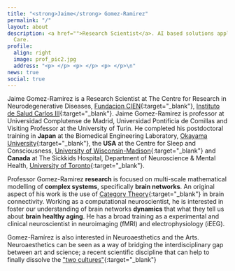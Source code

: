 ```yaml
---
title: "<strong>Jaime</strong> Gomez-Ramirez"
permalink: "/"
layout: about
description: <a href="">Research Scientist</a>. AI based solutions applied to Health
  Care.
profile:
  align: right
  image: prof_pic2.jpg
  address: "<p> </p> <p> </p> <p> </p>\n"
news: true
social: true
---
```


<!--- jaime-profile-22.png twitterprof_400x400.jpg s200_jaime.gomez-ramirez.jpg --->
Jaime Gomez-Ramirez is a Research Scientist at The Centre for Research in Neurodegenerative Diseases, [Fundacion CIEN](http://fundacioncien.es){:target="\_blank"}, [Instituto de Salud Carlos III](https://eng.isciii.es/eng.isciii.es/Paginas/Inicio.html){:target="\_blank"}. 
Jaime Gomez-Ramirez is professor at Universidad Complutense de Madrid, Universidad Pontificia de Comillas and Visiting Professor at the University of Turin. 
He completed his postdoctoral training in <strong>Japan</strong> at the Biomedical Engineering Laboratory, [Okayama University](http://www.biolab.mech.okayama-u.ac.jp/startE.html/){:target="\_blank"}, the <strong>USA</strong> at the Centre for Sleep and Consciousness, [University of Wisconsin-Madison](http://centerforsleepandconsciousness.med.wisc.edu/){:target="\_blank"} and <strong>Canada</strong> at The Sickkids Hospital, Department of Neuroscience & Mental Health, [University of Toronto](http://www.sickkids.ca/Research/Neurosciences-and-mental-health/index.html/){:target="\_blank"}.

<!-- GOES IN VITA: He was visiting Researcher at the University of California, Berkeley, University of Palermo and the Humboldt University, Berlin.He worked for several years in the private sector as a consultant and as team leader in France and Spain for IT and consulting firms. Since 2004, he has returned to Academia, where he currently continues his role as a Research Scholar and Professor.-->

Professor Gomez-Ramirez <strong>research</strong> is focused on multi-scale mathematical modelling of <strong>complex systems</strong>, specifically <strong>brain networks</strong>. An original aspect of his work is the use of [Category Theory](https://www.springer.com/gp/book/9789400777378){:target="\_blank"} in brain connectivity. Working as a computational neuroscientist, he is interested in foster our understanding of brain networks <strong>dynamics</strong> that what they tell us about <strong>brain healthy aging</strong>. He has a broad training as a experimental and clinical neuroscientist in neuroimaging (fMRI) and electrophysiology (iEEG). 

Gomez-Ramírez is also interested in Neuroaesthetics and the Arts. Neuroaesthetics can be seen as a way of bridging the interdisciplinary gap between art and science; a recent scientific discipline that can help to finally dissolve the 
["two cultures"](http://www.aslab.org/~sanz/index.php?option=com_content&task=view&id=54&Itemid=29){:target="\_blank"} 
